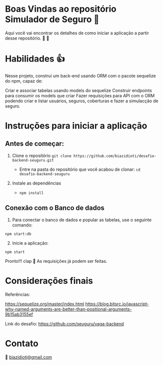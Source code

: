 # Boas Vindas ao repositório Simulador de Seguro :sparkler:

Aqui você vai encontrar os detalhes de como iniciar a aplicação a partir desse repositório. 🚀 :rocket: 

# Habilidades :+1:

Nesse projeto, construí um back-end usando ORM com o pacote sequelize do npm, capaz de:

Criar e associar tabelas usando models do sequelize
Construir endpoints para consumir os models que criar
Fazer requisições para API com o ORM podendo criar e listar usuários, seguros, coberturas e fazer a simulacção de seguro.

# Instruções para iniciar a aplicação

## Antes de começar:

1. Clone o repositório
    `git clone https://github.com/biazidioti/desafio-backend-seuguru.git`

    - Entre na pasta do repositório que você acabou de clonar:
    `cd desafio-backend-seuguru`

2. Instale as dependências

    - `npm install`

## Conexão com o Banco de dados

1. Para conectar o banco de dados e popular as tabelas, use o seguinte comando:

`npm start:db`

2. Inicie a aplicação:

`npm start`

Pronto!!! clap :clap: As requisições já podem ser feitas.

# Considerações finais

Referências:

https://sequelize.org/master/index.html
https://blog.bitsrc.io/javascript-why-named-arguments-are-better-than-positional-arguments-9b15ab3155ef

Link do desafio:
https://github.com/seuguru/vaga-backend

# Contato

:email: biazidioti@gmail.com 